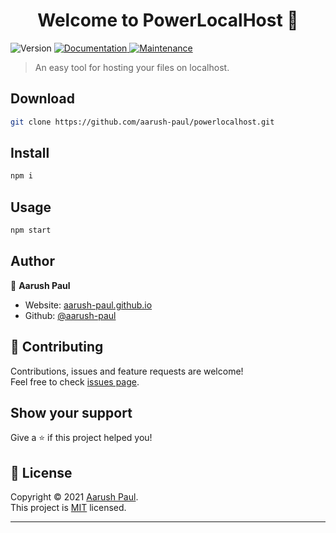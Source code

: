 <h1 align="center">Welcome to PowerLocalHost 👋</h1>
<p>
  <img alt="Version" src="https://img.shields.io/badge/version-1.0.0-blue.svg?cacheSeconds=2592000" />
  <a href="https://github.com/aarush-paul/powerlocalhost#readme" target="_blank">
    <img alt="Documentation" src="https://img.shields.io/badge/documentation-yes-brightgreen.svg" />
  </a>
  <a href="https://github.com/aarush-paul/powerlocalhost/graphs/commit-activity" target="_blank">
    <img alt="Maintenance" src="https://img.shields.io/badge/Maintained%3F-yes-green.svg" />
  </a>
</p>

> An easy tool for hosting your files on localhost.

## Download
```sh
git clone https://github.com/aarush-paul/powerlocalhost.git
```
## Install

```sh
npm i
```

## Usage

```sh
npm start
```

## Author

👤 **Aarush Paul**

* Website: [aarush-paul.github.io](https://aarush-paul.github.io)
* Github: [@aarush-paul](https://github.com/aarush-paul)

## 🤝 Contributing

Contributions, issues and feature requests are welcome!<br />Feel free to check [issues page](https://github.com/aarush-paul/powerlocalhost/issues). 

## Show your support

Give a ⭐️ if this project helped you!

## 📝 License

Copyright © 2021 [Aarush Paul](https://github.com/aarush-paul).<br />
This project is [MIT](https://github.com/aarush-paul/powerlocalhost/blob/master/LICENSE) licensed.

***
